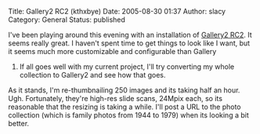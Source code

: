 Title: Gallery2 RC2 (kthxbye)
Date: 2005-08-30 01:37
Author: slacy
Category: General
Status: published

I've been playing around this evening with an installation of [Gallery2
RC2](http://gallery.menalto.com/modules.php?op=modload&name=News&file=article&sid=166&mode=thread&order=0&thold=0).
It seems really great. I haven't spent time to get things to look like I
want, but it seems much more customizable and configurable than Gallery
1. If all goes well with my current project, I'll try converting my
whole collection to Gallery2 and see how that goes.

As it stands, I'm re-thumbnailing 250 images and its taking half an
hour. Ugh. Fortunately, they're high-res slide scans, 24Mpix each, so
its reasonable that the resizing is taking a while. I'll post a URL to
the photo collection (which is family photos from 1944 to 1979) when its
looking a bit better.
